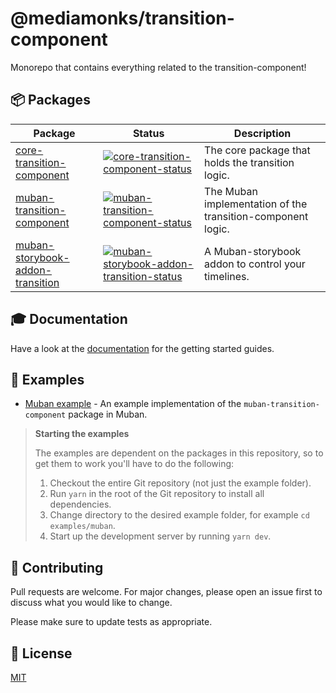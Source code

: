 # @mediamonks/transition-component

Monorepo that contains everything related to the transition-component!

## 📦 Packages

| Package                            | Status                                                                         | Description                                                 |
| ---------------------------------- | ------------------------------------------------------------------------------ | ----------------------------------------------------------- |
| [core-transition-component]        | [![core-transition-component-status]][core-transition-component]               | The core package that holds the transition logic.           |
| [muban-transition-component]       | [![muban-transition-component-status]][muban-transition-component]             | The Muban implementation of the transition-component logic. |
| [muban-storybook-addon-transition] | [![muban-storybook-addon-transition-status]][muban-storybook-addon-transition] | A Muban-storybook addon to control your timelines.          |

## 🎓 Documentation

Have a look at the [documentation](https://mediamonks.github.io/transition-component/) for the
getting started guides.

## 🎩 Examples

- [Muban example](./examples/muban) - An example implementation of the `muban-transition-component`
  package in Muban.

> **Starting the examples**
>
> The examples are dependent on the packages in this repository, so to get them to work you'll have
> to do the following:
>
> 1. Checkout the entire Git repository (not just the example folder).
> 2. Run `yarn` in the root of the Git repository to install all dependencies.
> 3. Change directory to the desired example folder, for example `cd examples/muban`.
> 4. Start up the development server by running `yarn dev`.

## 💪 Contributing

Pull requests are welcome. For major changes, please open an issue first to discuss what you would
like to change.

Please make sure to update tests as appropriate.

## 📝 License

[MIT](./LICENSE)

[core-transition-component]: ./packages/core-transition-component
[core-transition-component-status]:
  https://img.shields.io/npm/v/@mediamonks/core-transition-component.svg?colorB=41a6ff
[muban-transition-component]: ./packages/muban-transition-component
[muban-transition-component-status]:
  https://img.shields.io/npm/v/@mediamonks/muban-transition-component.svg?colorB=41a6ff
[muban-storybook-addon-transition]: ./packages/muban-storybook-addon-transition
[muban-storybook-addon-transition-status]:
  https://img.shields.io/npm/v/@mediamonks/muban-storybook-addon-transition.svg?colorB=41a6ff
